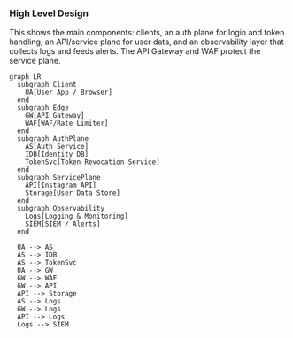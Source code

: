 ### High Level Design
This shows the main components: clients, an auth plane for login and token handling, an API/service plane for user data, and an observability layer that collects logs and feeds alerts. The API Gateway and WAF protect the service plane.



```mermaid
graph LR
  subgraph Client
    UA[User App / Browser]
  end
  subgraph Edge
    GW[API Gateway]
    WAF[WAF/Rate Limiter]
  end
  subgraph AuthPlane
    AS[Auth Service]
    IDB[Identity DB]
    TokenSvc[Token Revocation Service]
  end
  subgraph ServicePlane
    API[Instagram API]
    Storage[User Data Store]
  end
  subgraph Observability
    Logs[Logging & Monitoring]
    SIEM[SIEM / Alerts]
  end

  UA --> AS
  AS --> IDB
  AS --> TokenSvc
  UA --> GW
  GW --> WAF
  GW --> API
  API --> Storage
  AS --> Logs
  GW --> Logs
  API --> Logs
  Logs --> SIEM
